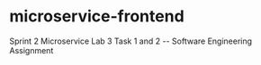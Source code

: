# microservice-frontend
Sprint 2 Microservice Lab 3 Task 1 and 2 -- Software Engineering Assignment
